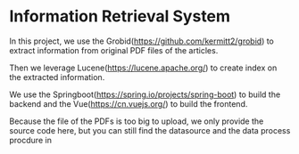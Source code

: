 # Information Retrieval System
In this project, we use the Grobid(https://github.com/kermitt2/grobid) to extract information from original PDF files of the articles.

Then we leverage Lucene(https://lucene.apache.org/) to create index on the extracted information.

We use the Springboot(https://spring.io/projects/spring-boot) to build the backend and the Vue(https://cn.vuejs.org/) to build the frontend.

Because the file of the PDFs is too big to upload, we only provide the source code here, but you can still find the datasource and the data process procdure in 
